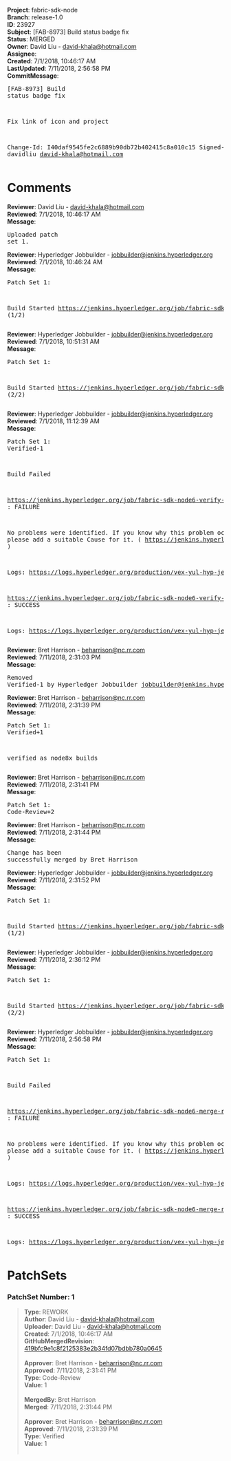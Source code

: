 <strong>Project</strong>: fabric-sdk-node<br><strong>Branch</strong>: release-1.0<br><strong>ID</strong>: 23927<br><strong>Subject</strong>: [FAB-8973] Build status badge fix<br><strong>Status</strong>: MERGED<br><strong>Owner</strong>: David Liu - david-khala@hotmail.com<br><strong>Assignee</strong>:<br><strong>Created</strong>: 7/1/2018, 10:46:17 AM<br><strong>LastUpdated</strong>: 7/11/2018, 2:56:58 PM<br><strong>CommitMessage</strong>:<br><pre>[FAB-8973] Build status badge fix

Fix link of icon and project

Change-Id: I40daf9545fe2c6889b90db72b402415c8a010c15
Signed-off-by: davidliu <david-khala@hotmail.com>
</pre><h1>Comments</h1><strong>Reviewer</strong>: David Liu - david-khala@hotmail.com<br><strong>Reviewed</strong>: 7/1/2018, 10:46:17 AM<br><strong>Message</strong>: <pre>Uploaded patch set 1.</pre><strong>Reviewer</strong>: Hyperledger Jobbuilder - jobbuilder@jenkins.hyperledger.org<br><strong>Reviewed</strong>: 7/1/2018, 10:46:24 AM<br><strong>Message</strong>: <pre>Patch Set 1:

Build Started https://jenkins.hyperledger.org/job/fabric-sdk-node6-verify-release-1.0-s390x/7/ (1/2)</pre><strong>Reviewer</strong>: Hyperledger Jobbuilder - jobbuilder@jenkins.hyperledger.org<br><strong>Reviewed</strong>: 7/1/2018, 10:51:31 AM<br><strong>Message</strong>: <pre>Patch Set 1:

Build Started https://jenkins.hyperledger.org/job/fabric-sdk-node6-verify-release-1.0-x86_64/8/ (2/2)</pre><strong>Reviewer</strong>: Hyperledger Jobbuilder - jobbuilder@jenkins.hyperledger.org<br><strong>Reviewed</strong>: 7/1/2018, 11:12:39 AM<br><strong>Message</strong>: <pre>Patch Set 1: Verified-1

Build Failed 

https://jenkins.hyperledger.org/job/fabric-sdk-node6-verify-release-1.0-s390x/7/ : FAILURE

No problems were identified. If you know why this problem occurred, please add a suitable Cause for it. ( https://jenkins.hyperledger.org/job/fabric-sdk-node6-verify-release-1.0-s390x/7/ )

Logs: https://logs.hyperledger.org/production/vex-yul-hyp-jenkins-3/fabric-sdk-node6-verify-release-1.0-s390x/7

https://jenkins.hyperledger.org/job/fabric-sdk-node6-verify-release-1.0-x86_64/8/ : SUCCESS

Logs: https://logs.hyperledger.org/production/vex-yul-hyp-jenkins-3/fabric-sdk-node6-verify-release-1.0-x86_64/8</pre><strong>Reviewer</strong>: Bret Harrison - beharrison@nc.rr.com<br><strong>Reviewed</strong>: 7/11/2018, 2:31:03 PM<br><strong>Message</strong>: <pre>Removed Verified-1 by Hyperledger Jobbuilder <jobbuilder@jenkins.hyperledger.org>
</pre><strong>Reviewer</strong>: Bret Harrison - beharrison@nc.rr.com<br><strong>Reviewed</strong>: 7/11/2018, 2:31:39 PM<br><strong>Message</strong>: <pre>Patch Set 1: Verified+1

verified as node8x builds</pre><strong>Reviewer</strong>: Bret Harrison - beharrison@nc.rr.com<br><strong>Reviewed</strong>: 7/11/2018, 2:31:41 PM<br><strong>Message</strong>: <pre>Patch Set 1: Code-Review+2</pre><strong>Reviewer</strong>: Bret Harrison - beharrison@nc.rr.com<br><strong>Reviewed</strong>: 7/11/2018, 2:31:44 PM<br><strong>Message</strong>: <pre>Change has been successfully merged by Bret Harrison</pre><strong>Reviewer</strong>: Hyperledger Jobbuilder - jobbuilder@jenkins.hyperledger.org<br><strong>Reviewed</strong>: 7/11/2018, 2:31:52 PM<br><strong>Message</strong>: <pre>Patch Set 1:

Build Started https://jenkins.hyperledger.org/job/fabric-sdk-node6-merge-release-1.0-s390x/3/ (1/2)</pre><strong>Reviewer</strong>: Hyperledger Jobbuilder - jobbuilder@jenkins.hyperledger.org<br><strong>Reviewed</strong>: 7/11/2018, 2:36:12 PM<br><strong>Message</strong>: <pre>Patch Set 1:

Build Started https://jenkins.hyperledger.org/job/fabric-sdk-node6-merge-release-1.0-x86_64/3/ (2/2)</pre><strong>Reviewer</strong>: Hyperledger Jobbuilder - jobbuilder@jenkins.hyperledger.org<br><strong>Reviewed</strong>: 7/11/2018, 2:56:58 PM<br><strong>Message</strong>: <pre>Patch Set 1:

Build Failed 

https://jenkins.hyperledger.org/job/fabric-sdk-node6-merge-release-1.0-s390x/3/ : FAILURE

No problems were identified. If you know why this problem occurred, please add a suitable Cause for it. ( https://jenkins.hyperledger.org/job/fabric-sdk-node6-merge-release-1.0-s390x/3/ )

Logs: https://logs.hyperledger.org/production/vex-yul-hyp-jenkins-3/fabric-sdk-node6-merge-release-1.0-s390x/3

https://jenkins.hyperledger.org/job/fabric-sdk-node6-merge-release-1.0-x86_64/3/ : SUCCESS

Logs: https://logs.hyperledger.org/production/vex-yul-hyp-jenkins-3/fabric-sdk-node6-merge-release-1.0-x86_64/3</pre><h1>PatchSets</h1><h3>PatchSet Number: 1</h3><blockquote><strong>Type</strong>: REWORK<br><strong>Author</strong>: David Liu - david-khala@hotmail.com<br><strong>Uploader</strong>: David Liu - david-khala@hotmail.com<br><strong>Created</strong>: 7/1/2018, 10:46:17 AM<br><strong>GitHubMergedRevision</strong>: [419bfc9e1c8f2125383e2b34fd07bdbb780a0645](https://github.com/hyperledger-gerrit-archive/fabric-sdk-node/commit/419bfc9e1c8f2125383e2b34fd07bdbb780a0645)<br><br><strong>Approver</strong>: Bret Harrison - beharrison@nc.rr.com<br><strong>Approved</strong>: 7/11/2018, 2:31:41 PM<br><strong>Type</strong>: Code-Review<br><strong>Value</strong>: 1<br><br><strong>MergedBy</strong>: Bret Harrison<br><strong>Merged</strong>: 7/11/2018, 2:31:44 PM<br><br><strong>Approver</strong>: Bret Harrison - beharrison@nc.rr.com<br><strong>Approved</strong>: 7/11/2018, 2:31:39 PM<br><strong>Type</strong>: Verified<br><strong>Value</strong>: 1<br><br></blockquote>